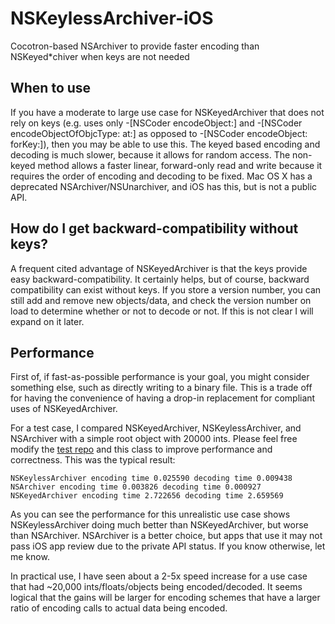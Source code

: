 # NSKeylessArchiver-iOS
Cocotron-based NSArchiver to provide faster encoding than NSKeyed*chiver when keys are not needed

## When to use
If you have a moderate to large use case for NSKeyedArchiver that does not rely on keys (e.g. uses only -[NSCoder encodeObject:] and -[NSCoder encodeObjectOfObjcType: at:] as opposed to -[NSCoder encodeObject: forKey:]), then you may be able to use this.  The keyed based encoding and decoding is much slower, because it allows for random access.  The non-keyed method allows a faster linear, forward-only read and write because it requires the order of encoding and decoding to be fixed.  Mac OS X has a deprecated NSArchiver/NSUnarchiver, and iOS has this, but is not a public API.

## How do I get backward-compatibility without keys?
A frequent cited advantage of NSKeyedArchiver is that the keys provide easy backward-compatibility.   It certainly helps, but of course, backward compatibility can exist without keys.
If you store a version number, you can still add and remove new objects/data, and check the version number on load to determine whether or not to decode or not.  If this is not clear I will expand on it later.


## Performance
First of, if fast-as-possible performance is your goal, you might consider something else, such as directly writing to a binary file.  This is a trade off for having the convenience of having a drop-in replacement for compliant uses of NSKeyedArchiver.

For a test case, I compared NSKeyedArchiver, NSKeylessArchiver, and NSArchiver with a simple root object with 20000 ints.  Please feel free modify the [test repo](https://github.com/mchinen/NSArchiverPerformance) and this class to improve performance and correctness.  This was the typical result:

`NSKeylessArchiver encoding time 0.025590 decoding time 0.009438`
`NSArchiver encoding time 0.003826 decoding time 0.000927`
`NSKeyedArchiver encoding time 2.722656 decoding time 2.659569`

As you can see the performance for this unrealistic use case shows NSKeylessArchiver doing much better than NSKeyedArchiver, but worse than NSArchiver.  NSArchiver is a better choice, but apps that use it may not pass iOS app review due to the private API status.  If you know otherwise, let me know.

In practical use, I have seen about a 2-5x speed increase for a use case that had ~20,000 ints/floats/objects being encoded/decoded.
It seems logical that the gains will be larger for encoding schemes that have a larger ratio of encoding calls to actual data being encoded.


